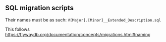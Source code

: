 ## SQL migration scripts
Their names must be as such:
`V[Major].[Minor]__Extended_Description.sql`

This follows https://flywaydb.org/documentation/concepts/migrations.html#naming

